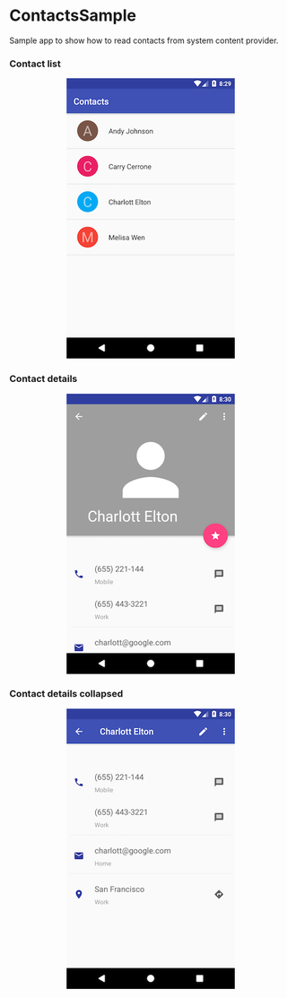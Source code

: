 # ContactsSample

Sample app to show how to read contacts from system content provider.

### Contact list

<p align="center">
    <img alt="Screen 1" src="./img1.png" />
</p>

### Contact details

<p align="center">
    <img alt="Screen 2" src="./img2.png" />
</p>

### Contact details collapsed

<p align="center">
    <img alt="Screen 2" src="./img3.png" />
</p>
